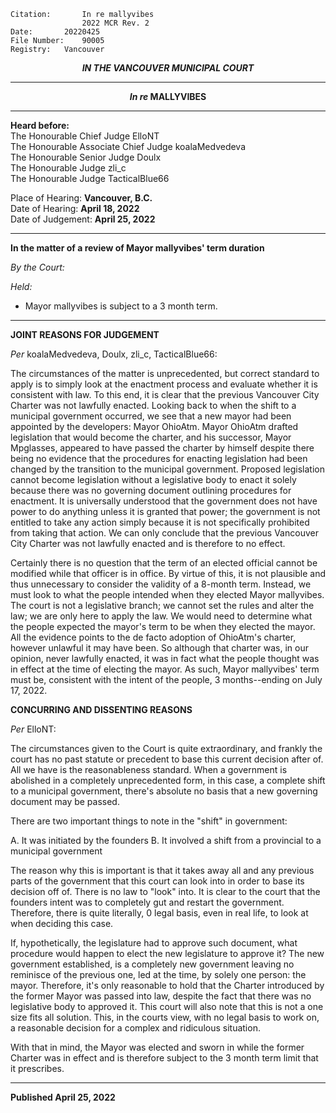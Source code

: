 	Citation:       In re mallyvibes
                	2022 MCR Rev. 2
	Date:		20220425
	File Number:	90005
	Registry:	Vancouver

<p align="center"><b><i>
				IN THE VANCOUVER MUNICIPAL COURT
</b></i>

---

<p align="center">  <i>   <b>  In re </i>MALLYVIBES	  </b>

---
	
**Heard before:**
<br> The Honourable Chief Judge ElloNT
<br> The Honourable Associate Chief Judge koalaMedvedeva
<br> The Honourable Senior Judge Doulx
<br> The Honourable Judge zli_c
<br> The Honourable Judge TacticalBlue66

Place of Hearing: **Vancouver, B.C.**
<br>				Date of Hearing: **April 18, 2022**
<br>				Date of Judgement: **April 25, 2022**

---

  **In the matter of a review of Mayor mallyvibes' term duration**
  
*By the Court:*
  
*Held:*
  
- Mayor mallyvibes is subject to a 3 month term.
  
---
  
  **JOINT REASONS FOR JUDGEMENT**
  
  *Per* koalaMedvedeva, Doulx, zli_c, TacticalBlue66:
  
The circumstances of the matter is unprecedented, but correct standard to apply is to simply look at the enactment process and evaluate whether it is consistent with law. To this end, it is clear that the previous Vancouver City Charter was not lawfully enacted. Looking back to when the shift to a municipal government occurred, we see that a new mayor had been appointed by the developers: Mayor OhioAtm. Mayor OhioAtm drafted legislation that would become the charter, and his successor, Mayor Mpglasses, appeared to have passed the charter by himself despite there being no evidence that the procedures for enacting legislation had been changed by the transition to the municipal government. Proposed legislation cannot become legislation without a legislative body to enact it solely because there was no governing document outlining procedures for enactment. It is universally understood that the government does not have power to do anything unless it is granted that power; the government is not entitled to take any action simply because it is not specifically prohibited from taking that action. We can only conclude that the previous Vancouver City Charter was not lawfully enacted and is therefore to no effect.

Certainly there is no question that the term of an elected official cannot be modified while that officer is in office. By virtue of this, it is not plausible and thus unnecessary to consider the validity of a 8-month term. Instead, we must look to what the people intended when they elected Mayor mallyvibes. The court is not a legislative branch; we cannot set the rules and alter the law; we are only here to apply the law. We would need to determine what the people expected the mayor's term to be when they elected the mayor. All the evidence points to the de facto adoption of OhioAtm's charter, however unlawful it may have been. So although that charter was, in our opinion, never lawfully enacted, it was in fact what the people thought was in effect at the time of electing the mayor. As such, Mayor mallyvibes' term must be, consistent with the intent of the people, 3 months--ending on July 17, 2022.
  
  **CONCURRING AND DISSENTING REASONS**
  
  *Per* ElloNT:
   
The circumstances given to the Court is quite extraordinary, and frankly the court has no past statute or precedent to base this current decision after of. All we have is the reasonableness standard. When a government is abolished in a completely unprecedented form, in this case, a complete shift to a municipal government, there's absolute no basis that a new governing document may be passed. 

There are two important things to note in the "shift" in government: 

A. It was initiated by the founders
B. It involved a shift from a provincial to a municipal government

The reason why this is important is that it takes away all and any previous parts of the government that this court can look into in order to base its decision off of. There is no law to "look" into. It is clear to the court that the founders intent was to completely gut and restart the government. Therefore, there is quite literally, 0 legal basis, even in real life, to look at when deciding this case.

If, hypothetically, the legislature had to approve such document, what procedure would happen to elect the new legislature to approve it? The new government established, is a completely new government leaving no reminisce of the previous one, led at the time, by solely one person: the mayor. Therefore, it's only reasonable to hold that the Charter introduced by the former Mayor was passed into law, despite the fact that there was no legislative body to approved it. This court will also note that this is not a one size fits all solution. This, in the courts view, with no legal basis to work on, a reasonable decision for a complex and ridiculous situation.

With that in mind, the Mayor was elected and sworn in while the former Charter was in effect and is therefore subject to the 3 month term limit that it prescribes.
  
---
  
  **Published April 25, 2022**
